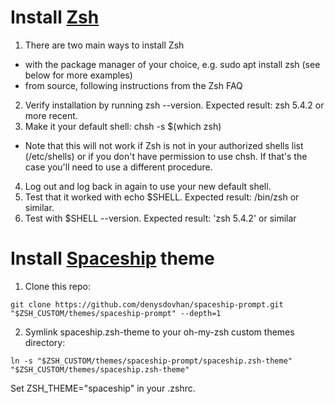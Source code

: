 # Install [Zsh](https://github.com/ohmyzsh/ohmyzsh/wiki/Installing-ZSH)

1. There are two main ways to install Zsh
* with the package manager of your choice, e.g. sudo apt install zsh (see below for more examples)
* from source, following instructions from the Zsh FAQ
2. Verify installation by running zsh --version. Expected result: zsh 5.4.2 or more recent.
3. Make it your default shell: chsh -s $(which zsh)
* Note that this will not work if Zsh is not in your authorized shells list (/etc/shells) or if you don't have permission to use chsh. If that's the case you'll need to use a different procedure.
4. Log out and log back in again to use your new default shell.
5. Test that it worked with echo $SHELL. Expected result: /bin/zsh or similar.
6. Test with $SHELL --version. Expected result: 'zsh 5.4.2' or similar

# Install [Spaceship](https://github.com/denysdovhan/spaceship-prompt) theme

1. Clone this repo:

```
git clone https://github.com/denysdovhan/spaceship-prompt.git "$ZSH_CUSTOM/themes/spaceship-prompt" --depth=1
```

2. Symlink spaceship.zsh-theme to your oh-my-zsh custom themes directory:

```
ln -s "$ZSH_CUSTOM/themes/spaceship-prompt/spaceship.zsh-theme" "$ZSH_CUSTOM/themes/spaceship.zsh-theme" 
```

Set ZSH_THEME="spaceship" in your .zshrc.

